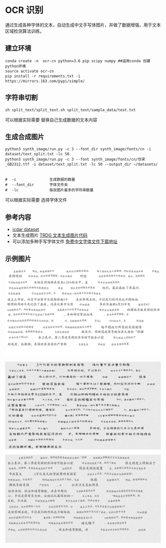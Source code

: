 #   OCR 识别


通过生成各种字体的文本，自动生成中文手写体图片，并做了数据增强，用于文本区域检测算法训练。


## 建立环境

```shell script
conda create -n  ocr-cn python=3.6 pip scipy numpy ##运用conda 创建python环境
source activate ocr-cn
pip install -r requirements.txt -i https://mirrors.163.com/pypi/simple/
```

## 字符串切割

```
sh split_text/split_text.sh split_text/sample_data/test.txt   
```
可以根据实际需要 替换自己生成数据的文本内容




## 生成合成图片 

```shell script
python3 synth_image/run.py -c 3 --font_dir synth_image/fonts/cn -i dataset/text_split.txt -lc 50
python3 synth_image/run.py -c 3 --font synth_image/fonts/cn/仿宋_GB2312.ttf -i dataset/text_split.txt -lc 50 --output_dir ~/datasets/


#  -c               生成数据的数量
#  --font_dir       字体文件夹
#  -lc              每张图片最多的字符串数量 
```

可以根据实际需要 选择字体文件




## 参考内容

* [icdar dataset](https://rrc.cvc.uab.es/?com=introduction)
* 文本生成图片  [TRDG 文本生成图片代码](https://github.com/Belval/TextRecognitionDataGenerator)
* 可以添加多种手写字体文件  [免费中文字体文件下载地址](http://www.sucaijishi.com/material/font/)
 
 
## 示例图片

![image](./images/0.jpg)

![image](./images/1.jpg)

![image](./images/2.jpg)